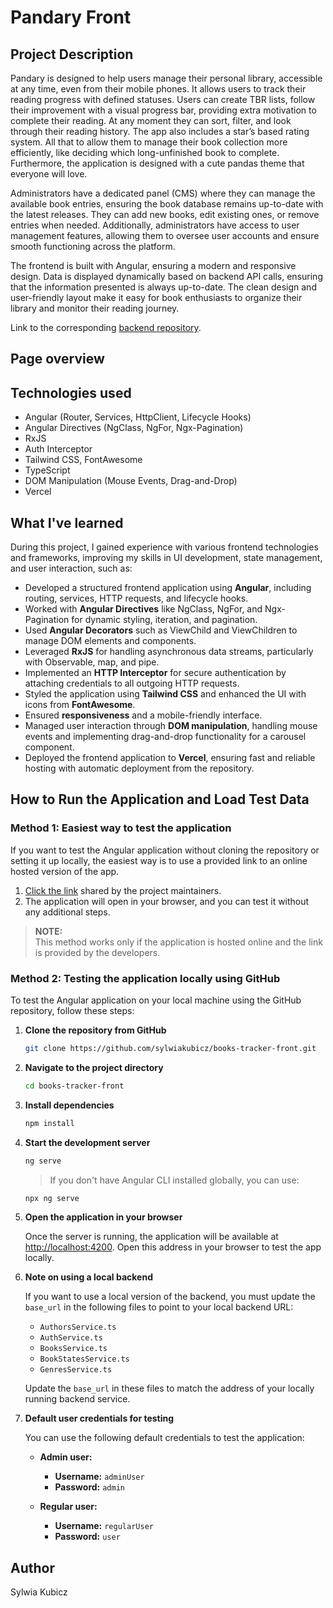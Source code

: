 # Pandary Front

## Project Description
Pandary is designed to help users manage their personal library, accessible at any time, even from their mobile phones. It allows users to track their reading progress with defined statuses. Users can create TBR lists, follow their improvement with a visual progress bar, providing extra motivation to complete their reading. At any moment they can sort, filter, and look through their reading history. The app also includes a star’s based rating system. All that to allow them to manage their book collection more efficiently, like deciding which long-unfinished book to complete. Furthermore, the application is designed with a cute pandas theme that everyone will love.

Administrators have a dedicated panel (CMS) where they can manage the available book entries, ensuring the book database remains up-to-date with the latest releases. They can add new books, edit existing ones, or remove entries when needed. Additionally, administrators have access to user management features, allowing them to oversee user accounts and ensure smooth functioning across the platform.

The frontend is built with Angular, ensuring a modern and responsive design. Data is displayed dynamically based on backend API calls, ensuring that the information presented is always up-to-date. The clean design and user-friendly layout make it easy for book enthusiasts to organize their library and monitor their reading journey.

Link to the corresponding [backend repository](https://github.com/sylwiakubicz/books-tracker-app).

## Page overview

## Technologies used
- Angular (Router, Services, HttpClient, Lifecycle Hooks)
- Angular Directives (NgClass, NgFor, Ngx-Pagination)
- RxJS
- Auth Interceptor
- Tailwind CSS, FontAwesome
- TypeScript
- DOM Manipulation (Mouse Events, Drag-and-Drop)
- Vercel

## What I've learned
During this project, I gained experience with various frontend technologies and frameworks, improving my skills in UI development, state management, and user interaction, such as:

- Developed a structured frontend application using **Angular**, including routing, services, HTTP requests, and lifecycle hooks.
- Worked with **Angular Directives** like NgClass, NgFor, and Ngx-Pagination for dynamic styling, iteration, and pagination.
- Used **Angular Decorators** such as ViewChild and ViewChildren to manage DOM elements and components.
- Leveraged **RxJS** for handling asynchronous data streams, particularly with Observable, map, and pipe.
- Implemented an **HTTP Interceptor** for secure authentication by attaching credentials to all outgoing HTTP requests.
- Styled the application using **Tailwind CSS** and enhanced the UI with icons from **FontAwesome**.
- Ensured **responsiveness** and a mobile-friendly interface.
- Managed user interaction through **DOM manipulation**, handling mouse events and implementing drag-and-drop functionality for a carousel component.
- Deployed the frontend application to **Vercel**, ensuring fast and reliable hosting with automatic deployment from the repository.

## How to Run the Application and Load Test Data

### Method 1: Easiest way to test the application
If you want to test the Angular application without cloning the repository or setting it up locally, the easiest way is to use a provided link to an online hosted version of the app.

1. [Click the link](https://pandary.vercel.app/) shared by the project maintainers.
2. The application will open in your browser, and you can test it without any additional steps.

> **NOTE:**  
> This method works only if the application is hosted online and the link is provided by the developers.

### Method 2: Testing the application locally using GitHub
To test the Angular application on your local machine using the GitHub repository, follow these steps:

1. **Clone the repository from GitHub**

    ```bash
    git clone https://github.com/sylwiakubicz/books-tracker-front.git
    ```

2. **Navigate to the project directory**

    ```bash
    cd books-tracker-front
    ```

3. **Install dependencies**

    ```bash
    npm install
    ```

4. **Start the development server**

    ```bash
    ng serve
    ```

    > If you don't have Angular CLI installed globally, you can use:

    ```bash
    npx ng serve
    ```

5. **Open the application in your browser**
   
   Once the server is running, the application will be available at [http://localhost:4200](http://localhost:4200). Open this address in your browser to test the app locally.

6. **Note on using a local backend**

   If you want to use a local version of the backend, you must update the `base_url` in the following files to point to your local backend URL:

   - `AuthorsService.ts`
   - `AuthService.ts`
   - `BooksService.ts`
   - `BookStatesService.ts`
   - `GenresService.ts`

   Update the `base_url` in these files to match the address of your locally running backend service.

7. **Default user credentials for testing**

   You can use the following default credentials to test the application:

   - **Admin user:**
     - **Username:** `adminUser`
     - **Password:** `admin`

   - **Regular user:**
     - **Username:** `regularUser`
     - **Password:** `user`
       
## Author
Sylwia Kubicz
